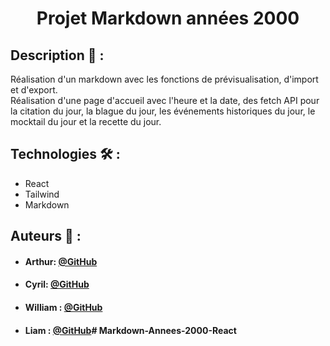 ﻿# <p align="center">Projet Markdown années 2000</p>

## Description 📝 :
Réalisation d'un markdown avec les fonctions de prévisualisation, d'import et d'export.
<br>
Réalisation d'une page d'accueil avec l'heure et la date, des fetch API pour la citation du jour, la blague du jour, les événements historiques du jour, le mocktail du jour et la recette du jour.

## Technologies 🛠️ :
- React
- Tailwind
- Markdown

## Auteurs 🙇 :
- #### Arthur: [@GitHub](https://github.com/L0wBly)
- #### Cyril: [@GitHub](https://github.com/Cyril-Mathe)
- #### William : [@GitHub](https://github.com/Wyll-exe)
- #### Liam : [@GitHub](https://github.com/lacisailles)#   M a r k d o w n - A n n e e s - 2 0 0 0 - R e a c t  
 